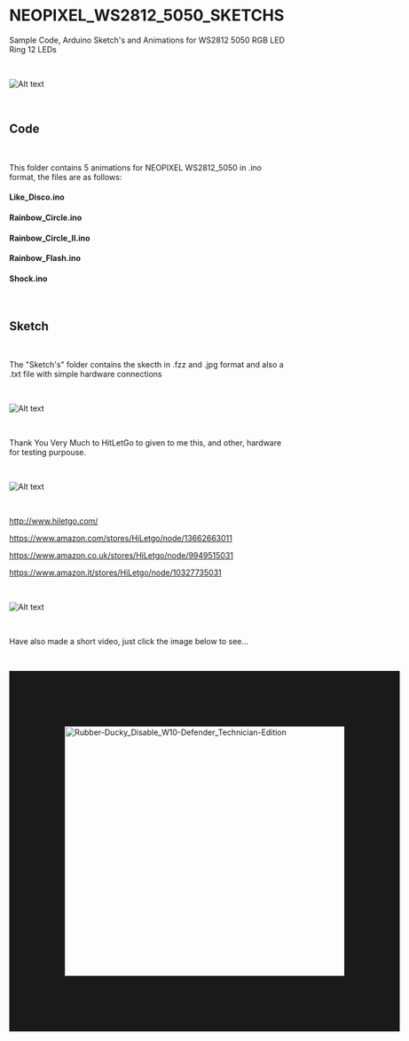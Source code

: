 # NEOPIXEL_WS2812_5050_SKETCHS

Sample Code, Arduino Sketch's and Animations for WS2812 5050 RGB LED Ring 12 LEDs 

</BR>

 ![Alt text](https://raw.githubusercontent.com/JonnyBanana/NEOPIXEL_WS2812_5050_SKETCHS/master/img/GIF.gif)
 
 </BR>
 
 <h2>Code</h2>
 
 </BR>
 
 This folder contains 5 animations for NEOPIXEL WS2812_5050 in .ino format, the files are as follows:
 
 <h4>Like_Disco.ino</h4>
 
 <h4>Rainbow_Circle.ino</h4>
  
 <h4>Rainbow_Circle_II.ino</h4>
   
 <h4>Rainbow_Flash.ino</h4>
    
 <h4>Shock.ino</h4>
     
 
 
</BR> 
 
 <h2>Sketch</h2>
 
 </BR>
 
 The "Sketch's" folder contains the skecth in .fzz and .jpg format and also a .txt file with simple hardware connections
 
 </BR>
 
 
 ![Alt text]( https://raw.githubusercontent.com/JonnyBanana/NEOPIXEL_WS2812_5050_SKETCHS/master/Sketch's/SKETCH.JPG)
 
 </BR>

 Thank You Very Much to HitLetGo  to given to me this, and other, hardware for testing purpouse.

</BR>

  ![Alt text](https://raw.githubusercontent.com/JonnyBanana/NEOPIXEL_WS2812_5050_SKETCHS/master/img/HiLetG.png)

</BR>

 http://www.hiletgo.com/
 
 https://www.amazon.com/stores/HiLetgo/node/13662663011
 
 https://www.amazon.co.uk/stores/HiLetgo/node/9949515031
 
 https://www.amazon.it/stores/HiLetgo/node/10327735031

</BR>


![Alt text](https://raw.githubusercontent.com/JonnyBanana/NEOPIXEL_WS2812_5050_SKETCHS/master/img/HiLetGO.jpg)
  
</BR>

Have also made a short video, just click the image below to see...


</BR>

<a href="https://www.youtube.com/watch?v=-1_Xn5zoiNQ&t
" target="_blank"><img src="https://raw.githubusercontent.com/JonnyBanana/NEOPIXEL_WS2812_5050_SKETCHS/master/img/yt.jpg" 
alt="Rubber-Ducky_Disable_W10-Defender_Technician-Edition" width="600" height="450" border="100" /></a> 

</BR>









